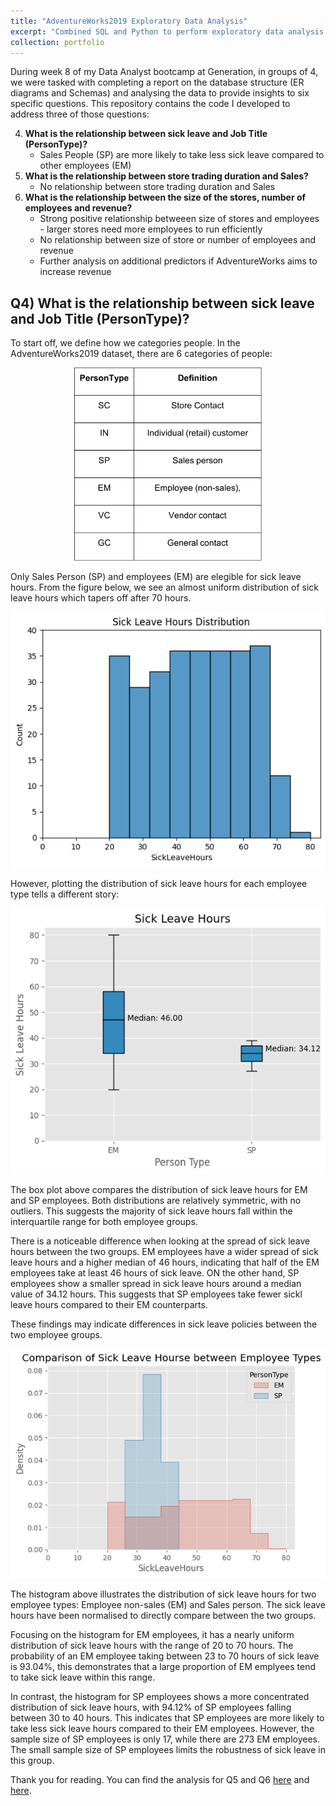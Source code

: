 ```yaml
---
title: "AdventureWorks2019 Exploratory Data Analysis"
excerpt: "Combined SQL and Python to perform exploratory data analysis on the AdventureWorks2019 dataset."
collection: portfolio
---
```


During week 8 of my Data Analyst bootcamp at Generation, in groups of 4, we were tasked with completing a report on the database structure (ER diagrams and Schemas) and analysing the data to provide insights to six specific questions. This repository contains the code I developed to address three of those questions:

4. **What is the relationship between sick leave and Job Title (PersonType)?**
   -  Sales People (SP) are more likely to take less sick leave compared to other employees (EM)
6. **What is the relationship between store trading duration and Sales?**
   - No relationship between store trading duration and Sales
8. **What is the relationship between the size of the stores, number of employees and revenue?**
   - Strong positive relationship betweeen size of stores and employees - larger stores need more employees to run efficiently
   - No relationship between size of store or number of employees and revenue
   - Further analysis on additional predictors if AdventureWorks aims to increase revenue

## Q4) What is the relationship between sick leave and Job Title (PersonType)?

To start off, we define how we categories people. In the AdventureWorks2019 dataset, there are 6 categories of people:

<p align="center">
  <img src="https://github.com/SJackson123/SJackson.github.io/blob/master/images/AdventureWorks/PersonType.png?raw=true" alt="person_type" width="300px"/>
</p>

Only Sales Person (SP) and employees (EM) are elegible for sick leave hours. From the figure below, we see an almost uniform distribution of sick leave hours which tapers off after 70 hours.

<p align="center">
  <img src="https://github.com/SJackson123/SJackson.github.io/blob/master/images/AdventureWorks/histogram_hours.png?raw=true" alt="sick leave hours distribution" width="640px"/>
</p>

However, plotting the distribution of sick leave hours for each employee type tells a different story:

<p align="center">
  <img src="https://github.com/SJackson123/SJackson.github.io/blob/master/images/AdventureWorks/boxplot_persontype.png?raw=true" alt="normalised histogram" width="640px"/>
</p>

The box plot above compares the distribution of sick leave hours for EM and SP employees. Both distributions are relatively symmetric, with no outliers. This suggests the majority of sick leave hours fall within the interquartile range for both employee groups.

There is a noticeable difference when looking at the spread of sick leave hours between the two groups. EM employees have a wider spread of sick leave hours and a higher median of 46 hours, indicating that half of the EM employees take at least 46 hours of sick leave. ON the other hand, SP employees show a smaller spread in sick leave hours around a median value of 34.12 hours. This suggests that SP employees take fewer sickl leave hours compared to their EM counterparts.

These findings may indicate differences in sick leave policies between the two employee groups.

<p align="center">
  <img src="https://github.com/SJackson123/SJackson.github.io/blob/master/images/AdventureWorks/hist_separate_type.png?raw=true" alt="normalised histogram" width="640"/>
</p>

The histogram above illustrates the distribution of sick leave hours for two employee types: Employee non-sales (EM) and Sales person. The sick leave hours have been normalised to directly compare between the two groups.

Focusing on the histogram for EM employees, it has a nearly uniform distribution of sick leave hours with the range of 20 to 70 hours. The probability of an EM employee taking between 23 to 70 hours of sick leave is 93.04%, this demonstrates that a large proportion of EM emplyees tend to take sick leave within this range.

In contrast, the histogram for SP employees shows a more concentrated distribution of sick leave hours, with 94.12% of SP employees falling between 30 to 40 hours. This indicates that SP employees are more likely to take less sick leave hours compared to their EM employees. However, the sample size of SP employees is only 17, while there are 273 EM employees. The small sample size of SP employees limits the robustness of sick leave in this group.

Thank you for reading. You can find the analysis for Q5 and Q6  [here](https://github.com/SJackson123/AdventureWorks2019-Analysis/blob/main/Q5_analysis.ipynb) and [here](https://github.com/SJackson123/AdventureWorks2019-Analysis/blob/main/Q6_analysis_final.ipynb).


